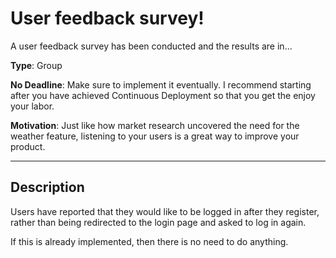 # User feedback survey!

A user feedback survey has been conducted and the results are in...

**Type**: Group

**No Deadline**: Make sure to implement it eventually. I recommend starting after you have achieved Continuous Deployment so that you get the enjoy your labor.

**Motivation**: Just like how market research uncovered the need for the weather feature, listening to your users is a great way to improve your product.

---

## Description

Users have reported that they would like to be logged in after they register, rather than being redirected to the login page and asked to log in again.

If this is already implemented, then there is no need to do anything.

